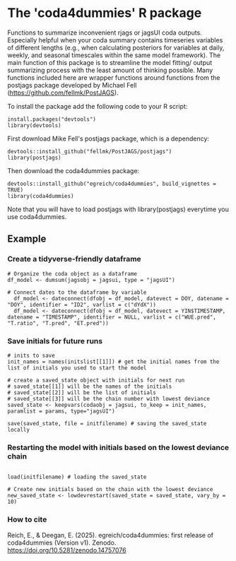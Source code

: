 # The 'coda4dummies' R package

Functions to summarize inconvenient rjags or jagsUI coda outputs. Especially helpful when your coda summary contains timeseries variables of different lengths (e.g., when calculating posteriors for variables at daily, weekly, and seasonal timescales within the same model framework). The main function of this package is to streamline the model fitting/ output summarizing process with the least amount of thinking possible. Many functions included here are wrapper functions around functions from the postjags package developed by Michael Fell (https://github.com/fellmk/PostJAGS).

To install the package add the following code to your R script:

```{r}
install.packages("devtools")
library(devtools)
```

First download Mike Fell's postjags package, which is a dependency:  
```{r}
devtools::install_github("fellmk/PostJAGS/postjags")
library(postjags)
```

Then download the coda4dummies package:  
```{r}
devtools::install_github("egreich/coda4dummies", build_vignettes = TRUE)
library(coda4dummies)
```

Note that you will have to load postjags with library(postjags) everytime you use coda4dummies.


## Example

### Create a tidyverse-friendly dataframe
```{r}
# Organize the coda object as a dataframe
df_model <- dumsum(jagsobj = jagsui, type = "jagsUI")

# Connect dates to the dataframe by variable
  df_model <- dateconnect(dfobj = df_model, datevect = DOY, datename = "DOY", identifier = "ID2", varlist = c("dYdX"))
  df_model <- dateconnect(dfobj = df_model, datevect = YIN$TIMESTAMP, datename = "TIMESTAMP", identifier = NULL, varlist = c("WUE.pred", "T.ratio", "T.pred", "ET.pred"))
```

### Save initials for future runs
```{r}
# inits to save
init_names = names(initslist[[1]]) # get the initial names from the list of initials you used to start the model

# create a saved_state object with initials for next run
# saved_state[[1]] will be the names of the initials
# saved_state[[2]] will be the list of initials
# saved_state[[3]] will be the chain number with lowest deviance
saved_state <- keepvars(codaobj = jagsui, to_keep = init_names, paramlist = params, type="jagsUI")

save(saved_state, file = initfilename) # saving the saved_state locally
```

### Restarting the model with initials based on the lowest deviance chain
```{r}

load(initfilename) # loading the saved_state

# Create new initials based on the chain with the lowest deviance
new_saved_state <- lowdevrestart(saved_state = saved_state, vary_by = 10)
```

### How to cite
Reich, E., & Deegan, E. (2025). egreich/coda4dummies: first release of coda4dummies (Version v1). Zenodo. https://doi.org/10.5281/zenodo.14757076


